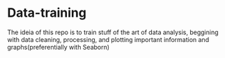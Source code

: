 # Data-training
The ideia of this repo is to train stuff of the art of data analysis, beggining with data cleaning, processing, and plotting important information and graphs(preferentially with Seaborn)
